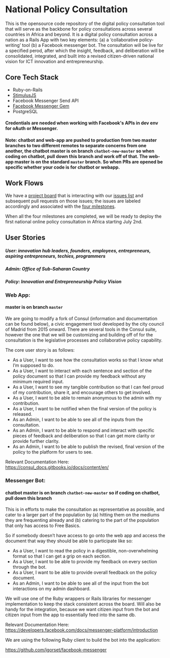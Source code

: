# National Policy Consultation 

This is the opensource code repository of the digital policy consultation tool that will serve as the backbone for policy consultations across several countries in Africa and beyond. It is a digital policy consultation across a nation as a Rails App with two key elements: (a) a ‘collaborative policy-writing’ tool (b) a Facebook messenger bot. The consultation will be live for a specified perod, after which the insight, feedback, and deliberation will be consolidated, integrated, and built into a revised citizen-driven national vision for ICT innovation and entrepreneurship.

## Core Tech Stack 

* Ruby-on-Rails
* [StimulusJS](https://stimulusjs.org) 
* Facebook Messenger Send API 
* [Facebook Messenger Gem](https://github.com/jgorset/facebook-messenger)
* PostgreSQL

#### Credentials are needed when working with Facebook's APIs in dev env for oAuth or Messenger.

#### Note: chatbot and web-app are pushed to production from two master branches to two different remotes to separate concerns from one another, the chatbot master is on branch `chatbot-new-master` so when coding on chatbot, pull down this branch and work off of that. The web-app master is on the standard `master` branch. So when PRs are opened be specific whether your code is for chatbot or webapp. 


## Work Flows

We have a [project board](https://github.com/i4policy/policy_consultation/projects/1) that is interacting with our [issues list](https://github.com/i4policy/policy_consultation/issues) and subsequent pull requests on those issues; the issues are labeled accordingly and associated with the [four milestones](https://github.com/i4policy/policy_consultation/milestones). 

When all the four milestones are completed, we will be ready to deploy the first national online policy consultation in Africa starting July 2nd.

## User Stories

##### User: innovation hub leaders, founders, employees, entrepreneurs, aspiring entrepreneurs, techies, programmers 
##### Admin: Office of Sub-Saharan Country 
##### Policy: Innovation and Entrepreneurship Policy Vision 

### Web App: 

#### master is on branch `master`

We are going to modify a fork of Consul (information and documentation can be found below), a civic engagement tool developed by the city council of Madrid from 2015 onward. There are several tools in the Consul suite, however the one that we will be customizing and building off of for the consultation is the legislative processes and collaborative policy capability.

The core user story is as follows: 

* As a User, I want to see how the consultation works so that I know what I’m supposed to do.
* As a User, I want to interact with each sentence and section of the policy document so that I can provide my feedback without any minimum required input. 
* As a User, I want to see my tangible contribution so that I can feel proud of my contribution, share it, and encourage others to get involved. 
* As a User, I want to be able to remain anonymous to the admin with my contribution. 
* As a User, I want to be notified when the final version of the policy is released. 
* As an Admin, I want to be able to see all of the inputs from the consultation.
* As an Admin, I want to be able to respond and interact with specific pieces of feedback and deliberation so that I can get more clarity or provide further clarity. 
* As an Admin, I want to be able to publish the revised, final version of the policy to the platform for users to see.

Relevant Documentation Here: https://consul_docs.gitbooks.io/docs/content/en/

### Messenger Bot: 

#### chatbot master is on branch `chatbot-new-master` so if coding on chatbot, pull down this branch

This is in efforts to make the consultation as representative as possible, and cater to a larger part of the population by (a) hitting them on the mediums they are frequenting already and (b) catering to the part of the population that only has access to Free Basics. 

So if somebody doesn’t have access to go onto the web app and access the document that way they should be able to participate like so:

* As a User, I want to read the policy in a digestible, non-overwhelming format so that I can get a grip on each section. 
* As a User, I want to be able to provide my feedback on every section through the bot. 
* As a User, I want to be able to provide overall feedback on the policy document. 
* As an Admin, I want to be able to see all of the input from the bot interactions on my admin dashboard. 

We will use one of the Ruby wrappers or Rails libraries for messenger implementation to keep the stack consistent across the board. Will also be handy for the integration, because we want citizen input from the bot and citizen input from the app to essentially feed into the same db. 

Relevant Documentation Here: https://developers.facebook.com/docs/messenger-platform/introduction

We are using the following Ruby client to build the bot into the application: 

https://github.com/jgorset/facebook-messenger
